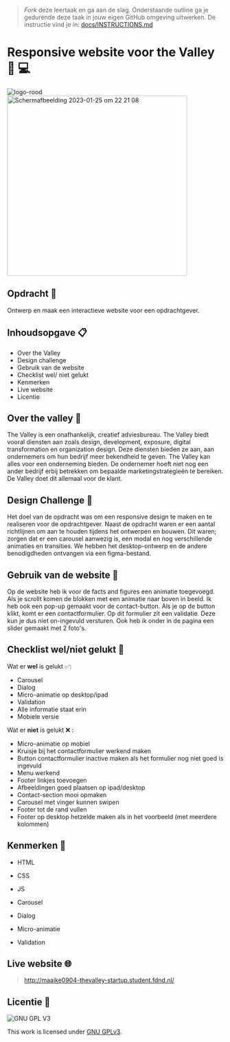 > _Fork_ deze leertaak en ga aan de slag. Onderstaande outline ga je gedurende deze taak in jouw eigen GitHub omgeving uitwerken. De instructie vind je in: [docs/INSTRUCTIONS.md](docs/INSTRUCTIONS.md)

# Responsive website voor the Valley :iphone: :computer:
![logo-rood](https://user-images.githubusercontent.com/112861144/214786579-0bf5e144-a817-4ebc-a48d-f641fdacda42.svg)
<br><img width="419" alt="Schermafbeelding 2023-01-25 om 22 21 08" src="https://user-images.githubusercontent.com/112861144/214693724-03874b04-8341-4d02-86f7-720d58945158.png">

## Opdracht :rocket:
Ontwerp en maak een interactieve website voor een opdrachtgever.

## Inhoudsopgave :clipboard:
- Over the Valley
- Design challenge
- Gebruik van de website
- Checklist wel/ niet gelukt
- Kenmerken
- Live website
- Licentie


## Over the valley :speech_balloon:
The Valley is een onafhankelijk, creatief adviesbureau. The Valley biedt vooral diensten aan zoals design, development, exposure, digital transformation en organization design. Deze diensten bieden ze aan, aan ondernemers om hun bedrijf meer bekendheid te geven. The Valley kan alles voor een onderneming bieden. De ondernemer hoeft niet nog een ander bedrijf erbij betrekken om bepaalde marketingstrategieën te bereiken. De Valley doet dit allemaal voor de klant.

## Design Challenge :art:
Het doel van de opdracht was om een responsive design te maken en te realiseren voor de opdrachtgever. Naast de opdracht waren er een aantal richtlijnen om aan te houden tijdens het ontwerpen en bouwen. Dit waren; zorgen dat er een carousel aanwezig is, een modal en nog verschillende animaties en transities. We hebben het desktop-ontwerp en de andere benodigdheden ontvangen via een figma-bestand. 

## Gebruik van de website :bookmark:
Op de website heb ik voor de facts and figures een animatie toegevoegd. Als je scrollt komen de blokken met een animatie naar boven in beeld. Ik heb ook een pop-up gemaakt voor de contact-button. Als je op de button klikt, komt er een contactformulier. Op dit formulier zit een validatie. Deze kun je dus niet on-ingevuld versturen. Ook heb ik onder in de pagina een slider gemaakt met 2 foto's.

## Checklist wel/niet gelukt :bookmark_tabs:
Wat er <b>wel</b> is gelukt :white_check_mark::
- Carousel
- Dialog
- Micro-animatie op desktop/ipad
- Validation
- Alle informatie staat erin
- Mobiele versie 

Wat er <b>niet</b> is gelukt :x: :
- Micro-animatie op mobiel
- Kruisje bij het contactformulier werkend maken
- Button contactformulier inactive maken als het formulier nog niet goed is ingevuld
- Menu werkend
- Footer linkjes toevoegen
- Afbeeldingen goed plaatsen op ipad/desktop
- Contact-section mooi opmaken
- Carousel met vinger kunnen swipen
- Footer tot de rand vullen
- Footer op desktop hetzelde maken als in het voorbeeld (met meerdere kolommen)

## Kenmerken :bust_in_silhouette:
- HTML
- CSS
- JS

- Carousel
- Dialog
- Micro-animatie
- Validation

## Live website :globe_with_meridians:
> http://maaike0904-thevalley-startup.student.fdnd.nl/

## Licentie :100:

![GNU GPL V3](https://www.gnu.org/graphics/gplv3-127x51.png)

This work is licensed under [GNU GPLv3](./LICENSE).
